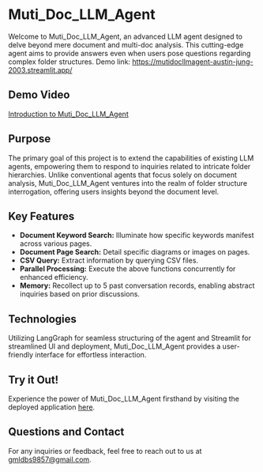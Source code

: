 # Muti_Doc_LLM_Agent

Welcome to Muti_Doc_LLM_Agent, an advanced LLM agent designed to delve beyond mere document and multi-doc analysis. This cutting-edge agent aims to provide answers even when users pose questions regarding complex folder structures. Demo link: https://mutidocllmagent-austin-jung-2003.streamlit.app/

## Demo Video
[Introduction to Muti_Doc_LLM_Agent](https://www.youtube.com/watch?v=__2Wi_KOWPk)

## Purpose

The primary goal of this project is to extend the capabilities of existing LLM agents, empowering them to respond to inquiries related to intricate folder hierarchies. Unlike conventional agents that focus solely on document analysis, Muti_Doc_LLM_Agent ventures into the realm of folder structure interrogation, offering users insights beyond the document level.

## Key Features

- **Document Keyword Search:** Illuminate how specific keywords manifest across various pages.
- **Document Page Search:** Detail specific diagrams or images on pages.
- **CSV Query:** Extract information by querying CSV files.
- **Parallel Processing:** Execute the above functions concurrently for enhanced efficiency.
- **Memory:** Recollect up to 5 past conversation records, enabling abstract inquiries based on prior discussions.

## Technologies

Utilizing LangGraph for seamless structuring of the agent and Streamlit for streamlined UI and deployment, Muti_Doc_LLM_Agent provides a user-friendly interface for effortless interaction.

## Try it Out!

Experience the power of Muti_Doc_LLM_Agent firsthand by visiting the deployed application [here](https://mutidocllmagent-austin-jung-2003.streamlit.app/).

## Questions and Contact

For any inquiries or feedback, feel free to reach out to us at gmldbs9857@gmail.com.
